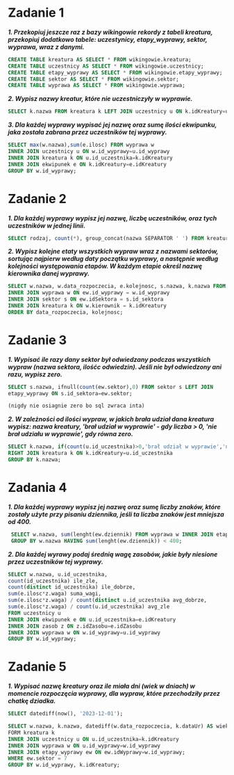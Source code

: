 # Zadanie 1
***1. Przekopiuj jeszcze raz z bazy wikingowie rekordy z tabeli kreatura, przekopiuj dodatkowo tabele: uczestynicy, etapy_wyprawy, sektor, wyprawa, wraz z danymi.***
```sql
CREATE TABLE kreatura AS SELECT * FROM wikingowie.kreatura;
CREATE TABLE uczestnicy AS SELECT * FROM wikingowie.uczestnicy;
CREATE TABLE etapy_wyprawy AS SELECT * FROM wikingowie.etapy_wyprawy;
CREATE TABLE sektor AS SELECT * FROM wikingowie.sektor;
CREATE TABLE wyprawa AS SELECT * FROM wikingowie.wyprawa;
```
***2. Wypisz nazwy kreatur, które nie uczestniczyły w wyprawie.***
```sql
SELECT k.nazwa FROM kreatura k LEFT JOIN uczestnicy u ON k.idKreatury=u.id_uczestnika WHERE u.id_wyprawy IS NULL;
```
***3. Dla każdej wyprawy wypisać jej nazwę oraz sumę ilości ekwipunku, jaka została zabrana przez uczestników tej wyprawy.***
```sql
SELECT max(w.nazwa),sum(e.ilosc) FROM wyprawa w
INNER JOIN uczestnicy u ON w.id_wyprawy=u.id_wyprawy
INNER JOIN kreatura k ON u.id_uczestnika=k.idKreatury
INNER JOIN ekwipunek e ON k.idKreatury=e.idKreatury
GROUP BY w.id_wyprawy;
```
# Zadanie 2
***1. Dla każdej wyprawy wypisz jej nazwę, liczbę uczestników, oraz tych uczestników w jednej linii.***
```sql
SELECT rodzaj, count(*), group_concat(nazwa SEPARATOR ' ') FROM kreatura GROUP BY rodzaj;
```
***2. Wypisz kolejne etaty wszystkich wypraw wraz z nazwami sektorów, sortując najpierw według daty początku wyprawy, a następnie według kolejności występowania etapów. W każdym etapie określ nazwę kierownika danej wyprawy.***
```sql
SELECT w.nazwa, w.data_rozpoczecia, e.kolejnosc, s.nazwa, k.nazwa FROM etapy_wyprawy ew
INNER JOIN wyprawa w ON ew.id_wyprawy = w.id_wyprawy
INNER JOIN sektor s ON ew.idSektora = s.id_sektora
INNER JOIN kreatura k ON w.kierownik = k.idKreatury
ORDER BY data_rozpoczecia, kolejnosc;
```
# Zadanie 3
***1. Wypisać ile razy dany sektor był odwiedzany podczas wszystkich wypraw (nazwa sektora, ilośćc odwiedzin). Jeśli nie był odwiedzony ani razu, wypisz zero.***
```sql
SELECT s.nazwa, ifnull(count(ew.sektor),0) FROM sektor s LEFT JOIN
etapy_wyprawy ON s.id_sektora=ew.sektor;

(nigdy nie osiagnie zero bo sql zwraca inta)
```
***2. W zależności od ilości wypraw, w jakich brała udział dana kreatura wypisz: nazwa kreatury,
'brał udział w wyprawie' - gdy liczba > 0, 'nie brał udziału w wyprawie', gdy równa zero.***
```sql
SELECT k.nazwa, if(count(u.id_uczestnika)>0,'brał udział w wyprawie','nie brał udziału w wyprawie') FROM uczestnicy u
RIGHT JOIN kreatura k ON k.idKreatury=u.id_uczestnika
GROUP BY k.nazwa;
```
# Zadania 4
***1. Dla każdej wyprawy wypisz jej nazwę oraz sumę liczby znaków, które zostały użyte przy pisaniu dziennika, jeśli ta liczba znaków jest mniejsza od 400.***
```sql
 SELECT w.nazwa, sum(lenght(ew.dziennik) FROM wyprawa w INNER JOIN etapy_wyprawy ew ON w.id_wyprawygroup=ew.idWyprawy
 GROUP BY w.nazwa HAVING sum(lenght(ew.dziennik)) < 400;
```
***2. Dla każdej wyrawy podaj średnią wagę zasobów, jakie były niesione przez uczestników tej wyprawy.***
```sql
SELECT w.nazwa, u.id_uczestnika,
count(id_uczestnika) ile_zle,
count(distinct id_uczestnika) ile_dobrze,
sum(e.ilosc*z.waga) suma_wagi,
sum(e.ilosc*z.waga) / count(distinct u.id_uczestnika avg_dobrze,
sum(e.ilosc*z.waga) / count(u.id_uczestnika) avg_zle
FROM uczestnicy u
INNER JOIN ekwipunek e ON u.id_uczestnika=e.idKreatury
INNER JOIN zasob z ON z.idZasobu=e.idZasobu
INNER JOIN wyprawa w ON w.id_wyprawy=u.id_wyprawy
GROUP BY w.id_wyprawy;
```
# Zadanie 5
***1. Wypisać nazwę kreatury oraz ile miała dni (wiek w dniach) w momencie rozpoczęcia wyprawy, dla wypraw, które przechodziły przez chatkę dziadka.***
```sql
SELECT datediff(now(), '2023-12-01');

SELECT w.nazwa, k.nazwa, datediff(w.data_rozpoczecia, k.dataUr) AS wiek_w_dniach
FORM kreatura k
INNER JOIN uczestnicy u ON u.id_uczestnika=k.idKreatury 
INNER JOIN wyprawa w ON u.id_wyprawy=w.id_wyprawy
INNER JOIN etapy_wyprawy ew ON ew.idWyprawy=w.id_wyprawy; 
WHERE ew.sektor = 7
GROUP BY w.id_wyprawy, k.idKreatury;
```
